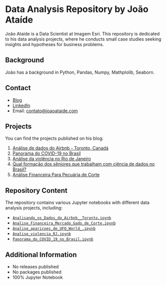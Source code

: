 # Data Analysis Repository by João Ataíde

João Ataíde is a Data Scientist at Imagem Esri. This repository is dedicated to his data analysis projects, where he conducts small case studies seeking insights and hypotheses for business problems.

## Background
João has a background in Python, Pandas, Numpy, Mathplolib, Seaborn.

## Contact
- [Blog](https://joaoataide.com)
- [LinkedIn](https://www.linkedin.com/in/jvataidee/)
- Email: contato@joaoataide.com

## Projects
You can find the projects published on his blog:

1. [Análise de dados do Airbnb - Toronto, Canadá](https://www.joaoataide.com/post/an%C3%A1lise-de-dados-do-airbnb-toronto-canad%C3%A1)
2. [Panorama do COVID-19 no Brasil](https://joaoataide.com/Panorama-do-COVID-19-no-Brasil)
3. [Análise da violência no Rio de Janeiro](https://joaoataide.com/Análise-da-violência-no-Rio-de-Janeiro)
4. [Qual formação dos sêniores que trabalham com ciência de dados no Brasil?](https://www.joaoataide.com/post/qual-formacao-dos-senior-que-trabalham-com-ciencia-de-dados-no-brasil)
5. [Análise Financeira Para Pecuária de Corte](https://www.joaoataide.com/post/analise-financeira-para-pecuaria-de-corte)

## Repository Content
The repository contains various Jupyter notebooks with different data analysis projects, including:

- [`Analisando_os_Dados_do_Airbnb__Toronto.ipynb`](https://github.com/jvataidee/DataAnalysis/blob/master/Analisando_os_Dados_do_Airbnb__Toronto.ipynb)
- [`Analise_Financeira_Mercado_Gado_de_Corte.ipynb`](https://github.com/jvataidee/DataAnalysis/blob/master/Analise_Financeira_Mercado_Gado_de_Corte.ipynb)
- [`Analise_aparicoes_de_UFO_World_.ipynb`](https://github.com/jvataidee/DataAnalysis/blob/master/Analise_aparicoes_de_UFO_World_.ipynb)
- [`Analise_violencia_RJ.ipynb`](https://github.com/jvataidee/DataAnalysis/blob/master/Analise_violencia_RJ.ipynb)
- [`Panorama_do_COVID_19_no_Brasil.ipynb`](https://github.com/jvataidee/DataAnalysis/blob/master/Panorama_do_COVID_19_no_Brasil.ipynb)

## Additional Information
- No releases published
- No packages published
- 100% Jupyter Notebook
